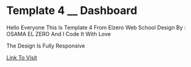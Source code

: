 <h1>Template 4 __ Dashboard</h1>
<p>Hello Everyone This Is Template 4 From Elzero Web School Design By : OSAMA EL ZERO And I Code It With Love</p>
<p>The Design Is Fully Responsive</p>
<a href="https://elhoussnimed.github.io/template-4-dashboard/index.html">Link To Visit</a>
